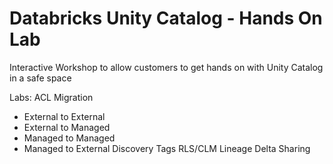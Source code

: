 # Databricks Unity Catalog - Hands On Lab
Interactive Workshop to allow customers to get hands on with Unity Catalog in a safe space


Labs:
ACL
Migration
  - External to External
  - External to Managed
  - Managed to Managed
  - Managed to External
Discovery Tags
RLS/CLM
Lineage
Delta Sharing


